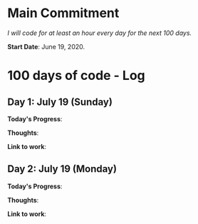 # Main Commitment
*I will code for at least an hour every day for the next 100 days.*

**Start Date**: June 19, 2020. 


# 100 days of code - Log
## Day 1: July 19 (Sunday)
**Today's Progress**: 

**Thoughts**: 

**Link to work**: 

## Day 2: July 19 (Monday)
**Today's Progress**: 

**Thoughts**: 

**Link to work**: 
